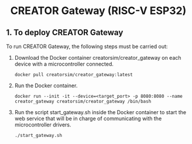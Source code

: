 <html>
 <h1 align="center">CREATOR Gateway (RISC-V ESP32)</h1>
</html>

## 1. To deploy CREATOR Gateway

  To run CREATOR Gateway, the following steps must be carried out:

  1. Download the Docker container creatorsim/creator_gateway on each device with a microcontroller connected.
     
     ```
     docker pull creatorsim/creator_gateway:latest
     ```

  2. Run the Docker container.

     ```
     docker run --init -it --device=<target_port> -p 8080:8080 --name creator_gateway creatorsim/creator_gateway /bin/bash
     ```

  3. Run the script start_gateway.sh inside the Docker container to start the web service that will be in charge of communicating with the microcontroller drivers.

     ```
     ./start_gateway.sh
     ```
